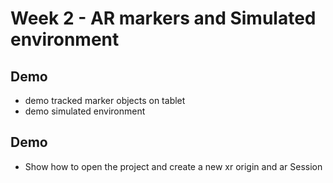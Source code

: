 # Week 2 - AR markers and Simulated environment

## Demo

- demo tracked marker objects on tablet
- demo simulated environment

## Demo

- Show how to open the project and create a new xr origin and ar Session

